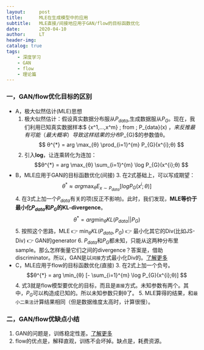 ```yaml
---
layout:     post
title:      MLE在生成模型中的应用
subtitle:   MLE直接/间接地应用于GAN/flow的目标函数优化
date:       2020-04-10
author:     LT
header-img: 
catalog: true
tags:
    - 深度学习
    - GAN
    - flow
    - 理论篇
---
```


### 一，GAN/flow优化目标的区别
 - A，极大似然估计(MLE)思想
    1. 极大似然估计：假设真实数据分布服从$P_{data}$,生成数据服从$P_{G}$。现在，我们利用已知真实数据样本$ \{x^1,...,x^m\} \; from \; P_{data}(x) $，来反推最有可能（最大概率）导致这样结果的分布$P_{G}$的参数值θ。
    $$ θ^{*} = arg  \max_{θ} \prod_{i=1}^{m} P_{G}(x^{i};θ) $$
    2. 引入**log**，让连乘转化为连加：
    $$θ^{*} = arg  \max_{θ} \sum_{i=1}^{m} \log P_{G}(x^{i};θ) $$
 - B，MLE应用于GAN的目标函数优化(间接)
    3. 在2式基础上，可以写成期望：
    $$θ^{*} ≈ arg  \max_{θ} E_{x \sim P_{data}} [log P_{G}(x^{i};θ)] $$
    4. 在3式上加一个$P_{data}$有关的项(反正不影响)。此时，我们发现，**MLE等价于最小化$P_{data}$和$P_{G}$的KL-divergence**。
    $$θ^{*} = arg \min_{θ} KL(P_{data} || P_{G}) $$
    5. 按照这个思路，MLE 👉 $\min_{θ} KL(P_{data},P_{G})$ 👉 最小化其它的Div(比如JS-Div) 👉 GAN的generator
    6. $P_{data}$和$P_{G}$都未知，只能从这两种分布里sample。那么怎样衡量它们之间的divergence？答案是，借助discriminator。所以，GAN是以`间接`方式最小化Div的。[了解更多](https://leeeliu.github.io/2019/05/27/GAN/)
 - C，MLE应用于flow的目标函数优化(直接)
    3. 在2式上加一个负号。
    $$θ^{*} = arg  \min_{θ} [- \sum_{i=1}^{m} \log P_{G}(x^{i};θ)] $$
    4. 式3就是flow模型要优化的目标，而且是`直接`方式。未知参数有两个。其中，$P_{G}$可以构造成已知的。所以未知参数只剩θ了。
    5. MLE算得的结果，和`最小二乘法`计算结果相同（但是数据维度太高时，计算很慢）。

### 二，GAN/flow优缺点小结
1. GAN的问题是，训练稳定性差。[了解更多](https://leeeliu.github.io/2019/05/27/GAN/)
2. flow的优点是，解释直观，训练不会坏掉。缺点是，耗费资源。